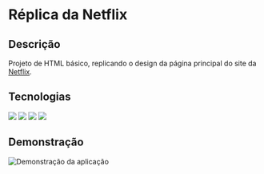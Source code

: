 # Réplica da Netflix

## Descrição

Projeto de HTML básico, replicando o design da página principal do site da [Netflix](https://www.netflix.com/br/).

## Tecnologias

<img src="https://img.shields.io/badge/HTML%205-%23E34F26?logo=HTML5&style=for-the-badge&logoColor=white">
<img src="https://img.shields.io/badge/CSS%203-%231572B6?logo=CSS3&style=for-the-badge&logoColor=white">
<img src="https://img.shields.io/badge/JavaScript-%23F7DF1E?logo=JavaScript&style=for-the-badge&logoColor=gray">
<img src="https://img.shields.io/badge/jQuery-%230769ad?logo=jQuery&style=for-the-badge&logoColor=white">

## Demonstração

![Demonstração da aplicação](demo/demo.gif)